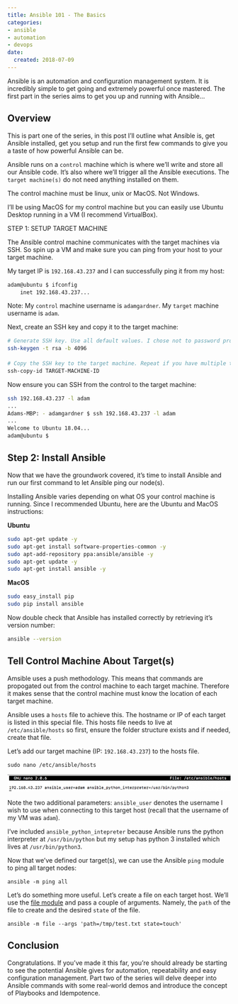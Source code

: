```yaml
---
title: Ansible 101 - The Basics
categories:
- ansible
- automation
- devops
date:
  created: 2018-07-09
---
```


Ansible is an automation and configuration management system. It is incredibly simple to get going and extremely powerful once mastered. The first part in the series aims to get you up and running with Ansible...

<!-- more -->

## Overview

This is part one of the series, in this post I’ll outline what Ansible is, get Ansible installed, get you setup and run the first few commands to give you a taste of how powerful Ansible can be.

Ansible runs on a `control` machine which is where we’ll write and store all our Ansible code. It’s also where we’ll trigger all the Ansible executions. The `target machine(s)` do not need anything installed on them.

The control machine must be linux, unix or MacOS. Not Windows.

I’ll be using MacOS for my control machine but you can easily use Ubuntu Desktop running in a VM (I recommend VirtualBox).

STEP 1: SETUP TARGET MACHINE

The Ansible control machine communicates with the target machines via SSH. So spin up a VM and make sure you can ping from your host to your target machine.

My target IP is `192.168.43.237` and I can successfully ping it from my host:

```bash
adam@ubuntu $ ifconfig
    inet 192.168.43.237...
```

Note: My `control` machine username is `adamgardner`. My `target` machine username is `adam`.

Next, create an SSH key and copy it to the target machine:

```bash
# Generate SSH key. Use all default values. I chose not to password protect it
ssh-keygen -t rsa -b 4096

# Copy the SSH key to the target machine. Repeat if you have multiple targets
ssh-copy-id TARGET-MACHINE-ID 
```

Now ensure you can SSH from the control to the target machine:

```bash
ssh 192.168.43.237 -l adam
...
Adams-MBP: - adamgardner $ ssh 192.168.43.237 -l adam
...
Welcome to Ubuntu 18.04...
adam@ubuntu $
```

## Step 2: Install Ansible

Now that we have the groundwork covered, it’s time to install Ansible and run our first command to let Ansible ping our node(s).

Installing Ansible varies depending on what OS your control machine is running. Since I recommended Ubuntu, here are the Ubuntu and MacOS instructions:

**Ubuntu**

```bash
sudo apt-get update -y
sudo apt-get install software-properties-common -y
sudo apt-add-repository ppa:ansible/ansible -y
sudo apt-get update -y
sudo apt-get install ansible -y
```

**MacOS**

```bash
sudo easy_install pip
sudo pip install ansible
```

Now double check that Ansible has installed correctly by retrieving it’s version number:

```bash
ansible --version
```

## Tell Control Machine About Target(s)

Amsible uses a push methodology. This means that commands are propogated out from the control machine to each target machine. Therefore it makes sense that the control machine must know the location of each target machine.

Ansible uses a `hosts` file to achieve this. The hostname or IP of each target is listed in this special file. This hosts file needs to live at `/etc/ansible/hosts` so first, ensure the folder structure exists and if needed, create that file.

Let’s add our target machine (IP: `192.168.43.237`) to the hosts file.

```
sudo nano /etc/ansible/hosts
```

![](../images/postimages/ansible-basics-1.png)

Note the two additional parameters: `ansible_user` denotes the username I wish to use when connecting to this target host (recall that the username of my VM was `adam`).

I’ve included `ansible_python_intepreter` because Ansible runs the python interpreter at `/usr/bin/python` but my setup has python 3 installed which lives at `/usr/bin/python3`.

Now that we’ve defined our target(s), we can use the Ansible `ping` module to ping all target nodes:

```
ansible -m ping all
```

Let’s do something more useful. Let’s create a file on each target host. We’ll use the [file module](https://docs.ansible.com/ansible/latest/modules/file_module.html) and pass a couple of arguments. Namely, the `path` of the file to create and the desired `state` of the file.

```
ansible -m file --args 'path=/tmp/test.txt state=touch'
```

## Conclusion

Congratulations. If you’ve made it this far, you’re should already be starting to see the potential Ansible gives for automation, repeatability and easy configuration management. Part two of the series will delve deeper into Ansible commands with some real-world demos and introduce the concept of Playbooks and Idempotence.